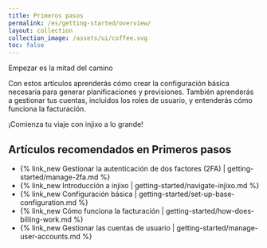 ```yaml
---
title: Primeros pasos
permalink: /es/getting-started/overview/
layout: collection
collection_image: /assets/ui/coffee.svg
toc: false
---
```


Empezar es la mitad del camino

Con estos artículos aprenderás cómo crear la configuración básica necesaria para generar planificaciones y previsiones. También aprenderás a gestionar tus cuentas, incluidos los roles de usuario, y entenderás cómo funciona la facturación.

¡Comienza tu viaje con injixo a lo grande!

## Artículos recomendados en Primeros pasos

- {% link_new Gestionar la autenticación de dos factores (2FA) | getting-started/manage-2fa.md %}
- {% link_new Introducción a injixo | getting-started/navigate-injixo.md %}
- {% link_new Configuración básica | getting-started/set-up-base-configuration.md %}
- {% link_new Cómo funciona la facturación | getting-started/how-does-billing-work.md %}
- {% link_new Gestionar las cuentas de usuario | getting-started/manage-user-accounts.md %}
